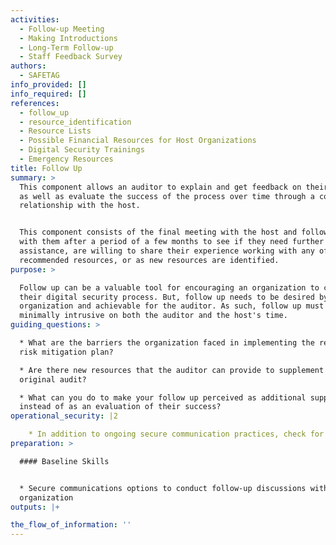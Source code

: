 ```yaml
---
activities:
  - Follow-up Meeting
  - Making Introductions
  - Long-Term Follow-up
  - Staff Feedback Survey
authors:
  - SAFETAG
info_provided: []
info_required: []
references:
  - follow_up
  - resource_identification
  - Resource Lists
  - Possible Financial Resources for Host Organizations
  - Digital Security Trainings
  - Emergency Resources
title: Follow Up
summary: >
  This component allows an auditor to explain and get feedback on their report
  as well as evaluate the success of the process over time through a continued
  relationship with the host.


  This component consists of the final meeting with the host and following up
  with them after a period of a few months to see if they need further
  assistance, are willing to share their experience working with any of the
  recommended resources, or as new resources are identified.
purpose: >

  Follow up can be a valuable tool for encouraging an organization to continue
  their digital security process. But, follow up needs to be desired by an
  organization and achievable for the auditor. As such, follow up must be
  minimally intrusive on both the auditor and the host's time. 
guiding_questions: >

  * What are the barriers the organization faced in implementing the recommended
  risk mitigation plan?

  * Are there new resources that the auditor can provide to supplement the
  original audit?

  * What can you do to make your follow up perceived as additional support
  instead of as an evaluation of their success?
operational_security: |2

    * In addition to ongoing secure communication practices, check for any changes in keys or other authentication changes. If these occur re-verify this information using out of band means. 
preparation: >

  #### Baseline Skills


  * Secure communications options to conduct follow-up discussions with
  organization
outputs: |+

the_flow_of_information: ''
---
```


